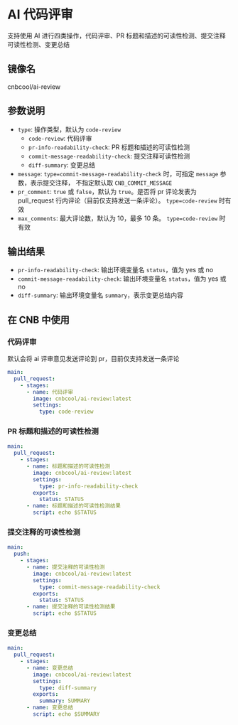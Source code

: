 # AI 代码评审

支持使用 AI 进行四类操作，代码评审、PR 标题和描述的可读性检测、提交注释可读性检测、变更总结

## 镜像名

cnbcool/ai-review

## 参数说明

- `type`: 操作类型，默认为 `code-review`
  - `code-review`: 代码评审
  - `pr-info-readability-check`: PR 标题和描述的可读性检测
  - `commit-message-readability-check`: 提交注释可读性检测
  - `diff-summary`: 变更总结
- `message`: `type=commit-message-readability-check` 时，可指定 `message` 参数，表示提交注释，
不指定默认取 `CNB_COMMIT_MESSAGE`
- `pr_comment`: `true` 或 `false`，默认为 `true`。是否将 pr 评论发表为 pull_request 行内评论（目前仅支持发送一条评论）。
`type=code-review` 时有效
- `max_comments`: 最大评论数，默认为 10，最多 10 条。
`type=code-review` 时有效

## 输出结果

- `pr-info-readability-check`: 输出环境变量名 `status`，值为 yes 或 no
- `commit-message-readability-check`: 输出环境变量名 `status`，值为 yes 或 no
- `diff-summary`: 输出环境变量名 `summary`，表示变更总结内容

## 在 CNB 中使用

### 代码评审

默认会将 ai 评审意见发送评论到 pr，目前仅支持发送一条评论

```yaml
main:
  pull_request:
    - stages:
      - name: 代码评审
        image: cnbcool/ai-review:latest
        settings:
          type: code-review
```

### PR 标题和描述的可读性检测

```yaml
main:
  pull_request:
    - stages:
      - name: 标题和描述的可读性检测
        image: cnbcool/ai-review:latest
        settings:
          type: pr-info-readability-check
        exports:
          status: STATUS
      - name: 标题和描述的可读性检测结果
        script: echo $STATUS
```

### 提交注释的可读性检测

```yaml
main:
  push:
    - stages:
      - name: 提交注释的可读性检测
        image: cnbcool/ai-review:latest
        settings:
          type: commit-message-readability-check
        exports:
          status: STATUS
      - name: 提交注释的可读性检测结果
        script: echo $STATUS
```

### 变更总结

```yaml
main:
  pull_request:
    - stages:
      - name: 变更总结
        image: cnbcool/ai-review:latest
        settings:
          type: diff-summary
        exports:
          summary: SUMMARY
      - name: 变更总结
        script: echo $SUMMARY
```
